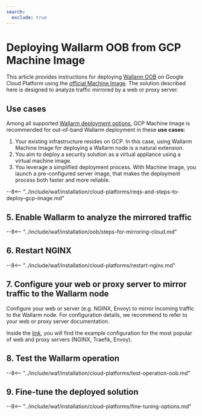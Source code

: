 ```yaml
---
search:
  exclude: true
---
```


[link-launch-instance]:     https://cloud.google.com/deep-learning-vm/docs/quickstart-marketplace

[img-ssh-key-generation]:       ../../../images/installation-gcp/common/ssh-key-generation.png
[versioning-policy]:            ../../../updating-migrating/versioning-policy.md#version-list
[img-wl-console-users]:         ../../../images/check-user-no-2fa.png
[img-create-wallarm-node]:      ../../../images/user-guides/nodes/create-cloud-node.png
[deployment-platform-docs]:     ../../../installation/supported-deployment-options.md
[node-token]:                       ../../../quickstart.md#deploy-the-wallarm-filtering-node
[api-token]:                        ../../../user-guides/settings/api-tokens.md
[wallarm-token-types]:              ../../../user-guides/nodes/nodes.md#api-and-node-tokens-for-node-creation
[platform]:                         ../../../installation/supported-deployment-options.md
[ptrav-attack-docs]:                ../../../attacks-vulns-list.md#path-traversal
[attacks-in-ui-image]:              ../../../images/admin-guides/test-attacks-quickstart.png
[wallarm-nginx-directives]:         ../../../admin-en/configure-parameters-en.md
[autoscaling-docs]:                 ../../../admin-en/installation-guides/google-cloud/autoscaling-overview.md
[real-ip-docs]:                     ../../../admin-en/using-proxy-or-balancer-en.md
[allocate-memory-docs]:             ../../../admin-en/configuration-guides/allocate-resources-for-node.md
[limiting-request-processing]:      ../../../user-guides/rules/configure-overlimit-res-detection.md
[logs-docs]:                        ../../../admin-en/configure-logging.md
[oob-advantages-limitations]:       ../overview.md#advantages-and-limitations
[wallarm-mode]:                     ../../../admin-en/configure-wallarm-mode.md
[wallarm-api-via-proxy]:            ../../../admin-en/configuration-guides/access-to-wallarm-api-via-proxy.md
[img-grouped-nodes]:                ../../../images/user-guides/nodes/grouped-nodes.png

# Deploying Wallarm OOB from GCP Machine Image

This article provides instructions for deploying [Wallarm OOB](overview.md) on Google Cloud Platform using the [official Machine Image](https://console.cloud.google.com/launcher/details/wallarm-node-195710/wallarm-node). The solution described here is designed to analyze traffic mirrored by a web or proxy server.

## Use cases

Among all supported [Wallarm deployment options](../../supported-deployment-options.md), GCP Machine Image is recommended for out-of-band Wallarm deployment in these **use cases**:

1. Your existing infrastructure resides on GCP. In this case, using Wallarm Machine Image for deploying a Wallarm node is a natural extension.
1. You aim to deploy a security solution as a virtual appliance using a virtual machine image.
1. You leverage a simplified deployment process. With Machine Image, you launch a pre-configured server image, that makes the deployment process both faster and more reliable.

--8<-- "../include/waf/installation/cloud-platforms/reqs-and-steps-to-deploy-gcp-image.md"

## 5. Enable Wallarm to analyze the mirrored traffic

--8<-- "../include/waf/installation/oob/steps-for-mirroring-cloud.md"

## 6. Restart NGINX

--8<-- "../include/waf/installation/cloud-platforms/restart-nginx.md"

## 7. Configure your web or proxy server to mirror traffic to the Wallarm node

Configure your web or server (e.g. NGINX, Envoy) to mirror incoming traffic to the Wallarm node. For configuration details, we recommend to refer to your web or proxy server documentation.

Inside the [link](overview.md#examples-of-web-server-configuration-for-traffic-mirroring), you will find the example configuration for the most popular of web and proxy servers (NGINX, Traefik, Envoy).

## 8. Test the Wallarm operation

--8<-- "../include/waf/installation/cloud-platforms/test-operation-oob.md"

## 9. Fine-tune the deployed solution

--8<-- "../include/waf/installation/cloud-platforms/fine-tuning-options.md"
